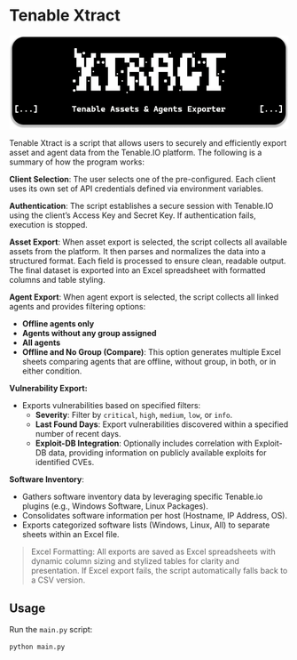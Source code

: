 

# Tenable Xtract

<p align="center">
  <img src=".github/banner.png">
</p>

Tenable Xtract is a script that allows users to securely and efficiently export asset and agent data from the Tenable.IO platform. The following is a summary of how the program works:

**Client Selection**: The user selects one of the pre-configured. Each client uses its own set of API credentials defined via environment variables.

**Authentication**: The script establishes a secure session with Tenable.IO using the client’s Access Key and Secret Key. If authentication fails, execution is stopped.

**Asset Export**: When asset export is selected, the script collects all available assets from the platform. It then parses and normalizes the data into a structured format. Each field is processed to ensure clean, readable output. The final dataset is exported into an Excel spreadsheet with formatted columns and table styling.

**Agent Export**: When agent export is selected, the script collects all linked agents and provides filtering options:

- **Offline agents only**
- **Agents without any group assigned**
- **All agents**
- **Offline and No Group (Compare)**: This option generates multiple Excel sheets comparing agents that are offline, without group, in both, or in either condition.

**Vulnerability Export:**
- Exports vulnerabilities based on specified filters:
	- **Severity**: Filter by `critical`, `high`, `medium`, `low`, or `info`.
    - **Last Found Days**: Export vulnerabilities discovered within a specified number of recent days.
    - **Exploit-DB Integration**: Optionally includes correlation with Exploit-DB data, providing information on publicly available exploits for identified CVEs.
    
**Software Inventory**:
   - Gathers software inventory data by leveraging specific Tenable.io plugins (e.g., Windows Software, Linux Packages).
   - Consolidates software information per host (Hostname, IP Address, OS).
   - Exports categorized software lists (Windows, Linux, All) to separate sheets within an Excel file.

> Excel Formatting: All exports are saved as Excel spreadsheets with
> dynamic column sizing and stylized tables for clarity and
> presentation. If Excel export fails, the script automatically falls
> back to a CSV version.

## Usage

Run the `main.py` script:

```bash
python main.py
